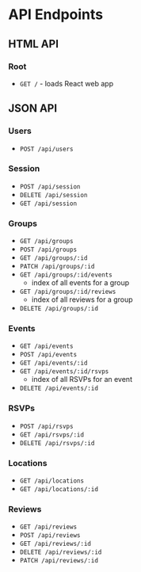 # API Endpoints

## HTML API

### Root

- `GET /` - loads React web app

## JSON API

### Users

- `POST /api/users`

### Session

- `POST /api/session`
- `DELETE /api/session`
- `GET /api/session`

### Groups

- `GET /api/groups`
- `POST /api/groups`
- `GET /api/groups/:id`
- `PATCH /api/groups/:id`
- `GET /api/groups/:id/events`
  - index of all events for a group
- `GET /api/groups/:id/reviews`
  - index of all reviews for a group
- `DELETE /api/groups/:id`

### Events

- `GET /api/events`
- `POST /api/events`
- `GET /api/events/:id`
- `GET /api/events/:id/rsvps`
  - index of all RSVPs for an event
- `DELETE /api/events/:id`


### RSVPs

- `POST /api/rsvps`
- `GET /api/rsvps/:id`
- `DELETE /api/rsvps/:id`

### Locations

- `GET /api/locations`
- `GET /api/locations/:id`

### Reviews

- `GET /api/reviews`
- `POST /api/reviews`
- `GET /api/reviews/:id`
- `DELETE /api/reviews/:id`
- `PATCH /api/reviews/:id`
